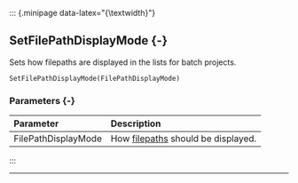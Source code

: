 ::: {.minipage data-latex="{\textwidth}"}
## SetFilePathDisplayMode {-}

Sets how filepaths are displayed in the lists for batch projects.

```{sql}
SetFilePathDisplayMode(FilePathDisplayMode)
```

### Parameters {-}

**Parameter** | **Description**
| :-- | :-- |
FilePathDisplayMode | How [filepaths](#filepathdisplaymode) should be displayed.
:::

***
